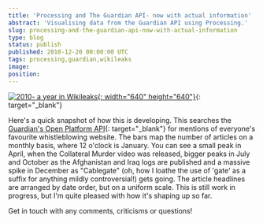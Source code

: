 ```yaml
---
title: 'Processing and The Guardian API- now with actual information'
abstract: 'Visualising data from the Guardian API using Processing.'
slug: processing-and-the-guardian-api-now-with-actual-information
type: blog
status: publish
published: 2010-12-20 00:00:00 UTC
tags: processing,guardian,wikileaks
image: 
position: 
---
```


[![2010- a year in
Wikileaks](https://farm6.staticflickr.com/5244/5277131634_f6acc251a3_z.jpg){:
width="640" height="640"}][1]{: target="_blank"}

<span class="ql-cursor">﻿</span>Here\'s a quick snapshot of how this is
developing. This searches the [Guardian\'s Open Platform API][2]{:
target="_blank"} for mentions of everyone\'s favourite whistleblowing
website. The bars map the number of articles on a monthly basis, where
12 o\'clock is January. You can see a small peak in April, when the
Collateral Murder video was released, bigger peaks in July and October
as the Afghanistan and Iraq logs are published and a massive spike in
December as \"Cablegate\" (oh, how I loathe the use of \'gate\' as a
suffix for anything mildly controversial!) gets going. The article
headlines are arranged by date order, but on a uniform scale. This is
still work in progress, but I\'m quite pleased with how it\'s shaping up
so far.

Get in touch with any comments, criticisms or questions!



[1]: http://www.flickr.com/photos/53111802@N05/5277131634/
[2]: http://www.guardian.co.uk/open-platform

